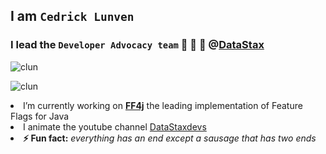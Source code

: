 ## I am `Cedrick Lunven` 

### I lead the `Developer Advocacy team` 🥑 🥑 🥑 @[DataStax](datastax.com)
<p ><img src="https://komarev.com/ghpvc/?username=clun&label=Profile%20views&color=0e75b6&style=flat" alt="clun" /> </p>

<p><img src="https://github-readme-stats.vercel.app/api?username=clun&show_icons=true&locale=en" alt="clun" /></p>

<p>
  <li>I’m currently working on <b><a href="ff4j.org"/>FF4j</a></b> the leading implementation of Feature Flags for Java
  <li>I animate the youtube channel <a href="https://www.youtube.com/c/DataStaxDevs">DataStaxdevs</a>
<li><b>⚡ Fun fact:</b> <i>everything has an end except a sausage that has two ends</i>
</p>

